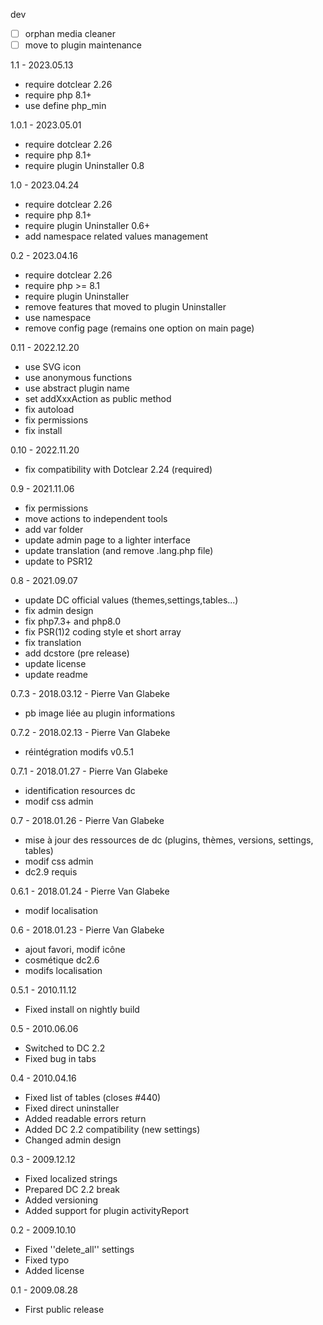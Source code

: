 dev
- [ ] orphan media cleaner
- [ ] move to plugin maintenance

1.1 - 2023.05.13
- require dotclear 2.26
- require php 8.1+
- use define php_min

1.0.1 - 2023.05.01
- require dotclear 2.26
- require php 8.1+
- require plugin Uninstaller 0.8

1.0 - 2023.04.24
- require dotclear 2.26
- require php 8.1+
- require plugin Uninstaller 0.6+
- add namespace related values management

0.2 - 2023.04.16
- require dotclear 2.26
- require php >= 8.1
- require plugin Uninstaller
- remove features that moved to plugin Uninstaller
- use namespace
- remove config page (remains one option on main page)

0.11 - 2022.12.20
- use SVG icon
- use anonymous functions
- use abstract plugin name
- set addXxxAction as public method
- fix autoload
- fix permissions
- fix install

0.10 - 2022.11.20
- fix compatibility with Dotclear 2.24 (required)

0.9 - 2021.11.06
- fix permissions
- move actions to independent tools
- add var folder
- update admin page to a lighter interface
- update translation (and remove .lang.php file)
- update to PSR12

0.8 - 2021.09.07
- update DC official values (themes,settings,tables...)
- fix admin design
- fix php7.3+ and php8.0
- fix PSR(1)2 coding style et short array
- fix translation
- add dcstore (pre release)
- update license
- update readme

0.7.3 - 2018.03.12 - Pierre Van Glabeke
- pb image liée au plugin informations

0.7.2 - 2018.02.13 - Pierre Van Glabeke
- réintégration modifs v0.5.1

0.7.1 - 2018.01.27 - Pierre Van Glabeke
- identification resources dc
- modif css admin

0.7 - 2018.01.26 - Pierre Van Glabeke
- mise à jour des ressources de dc (plugins, thèmes, versions, settings, tables)
- modif css admin
- dc2.9 requis

0.6.1 - 2018.01.24 - Pierre Van Glabeke
- modif localisation

0.6 - 2018.01.23 - Pierre Van Glabeke
- ajout favori, modif icône
- cosmétique dc2.6
- modifs localisation

0.5.1 - 2010.11.12
- Fixed install on nightly build

0.5 - 2010.06.06
- Switched to DC 2.2
- Fixed bug in tabs

0.4 - 2010.04.16
- Fixed list of tables (closes #440)
- Fixed direct uninstaller
- Added readable errors return
- Added DC 2.2 compatibility (new settings)
- Changed admin design

0.3 - 2009.12.12
- Fixed localized strings
- Prepared DC 2.2 break
- Added versioning
- Added support for plugin activityReport

0.2 - 2009.10.10
- Fixed ''delete_all'' settings
- Fixed typo
- Added license

0.1 - 2009.08.28
- First public release